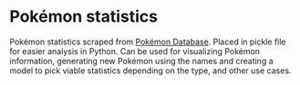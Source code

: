 # Pokémon statistics
Pokémon statistics scraped from [Pokémon Database](https://pokemondb.net). Placed in pickle file for easier analysis in Python. Can be used for visualizing Pokémon information, generating new Pokémon using the names and creating a model to pick viable statistics depending on the type, and other use cases.
